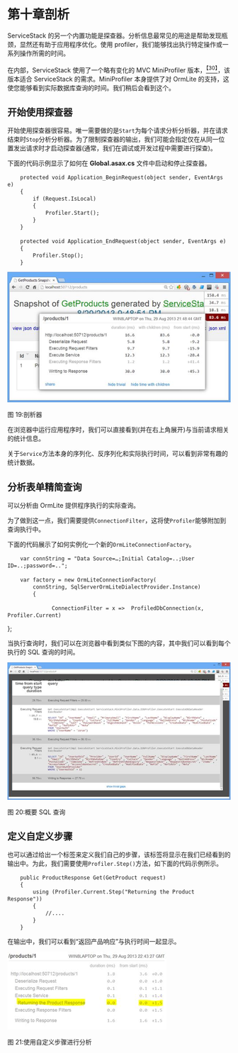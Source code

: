 # 第十章剖析

ServiceStack 的另一个内置功能是探查器。分析信息最常见的用途是帮助发现瓶颈，显然还有助于应用程序优化。使用 profiler，我们能够找出执行特定操作或一系列操作所需的时间。

在内部，ServiceStack 使用了一个略有变化的 MVC MiniProfiler 版本，[<sup>【30】</sup>](SS_0016.xhtml#_ftn30)，该版本适合 ServiceStack 的需求。MiniProfiler 本身提供了对 OrmLite 的支持，这使您能够看到实际数据库查询的时间。我们稍后会看到这个。

## 开始使用探查器

开始使用探查器很容易。唯一需要做的是`Start`为每个请求分析分析器，并在请求结束时`Stop`分析分析器。为了限制探查器的输出，我们可能会指定仅在从同一位置发出请求时才启动探查器(通常，我们在调试或开发过程中需要进行探查)。

下面的代码示例显示了如何在 **Global.asax.cs** 文件中启动和停止探查器。

```
    protected void Application_BeginRequest(object sender, EventArgs e)
    {
        if (Request.IsLocal)
        {
            Profiler.Start();
        }
    }

    protected void Application_EndRequest(object sender, EventArgs e)
    {
        Profiler.Stop();
    }

```

![](img/image026.jpg)

图 19:剖析器

在浏览器中运行应用程序时，我们可以直接看到(并在右上角展开)与当前请求相关的统计信息。

关于`Service`方法本身的序列化、反序列化和实际执行时间，可以看到非常有趣的统计数据。

## 分析表单精简查询

可以分析由 OrmLite 提供程序执行的实际查询。

为了做到这一点，我们需要提供`ConnectionFilter`，这将使`Profiler`能够附加到查询执行中。

下面的代码展示了如何实例化一个新的`OrmLiteConnectionFactory`。

```
    var connString = "Data Source=…;Initial Catalog=..;User ID=..;password=..";

    var factory = new OrmLiteConnectionFactory(
        connString, SqlServerOrmLiteDialectProvider.Instance)
        {

              ConnectionFilter = x =>  ProfiledDbConnection(x, Profiler.Current)

```

};

当执行查询时，我们可以在浏览器中看到类似下图的内容，其中我们可以看到每个执行的 SQL 查询的时间。

![](img/image027.jpg)

图 20:概要 SQL 查询

## 定义自定义步骤

也可以通过给出一个标签来定义我们自己的步骤，该标签将显示在我们已经看到的输出中。为此，我们需要使用`Profiler.Step()`方法，如下面的代码示例所示。

```
    public ProductResponse Get(GetProduct request)
    {
        using (Profiler.Current.Step("Returning the Product Response"))
        {
            //....
        }
    }

```

在输出中，我们可以看到“返回产品响应”与执行时间一起显示。

![](img/image028.jpg)

图 21:使用自定义步骤进行分析